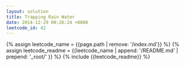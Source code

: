```yaml
---
layout: solution
title: Trapping Rain Water
date: 2014-12-29 00:26:24 +0800
leetcode_id: 42
---
```

{% assign leetcode_name = {{page.path | remove: '/index.md'}}  %}
{% assign leetcode_readme = {{leetcode_name | append: '/README.md' | prepend: '_root/' }}  %}
{% include {{leetcode_readme}} %}
